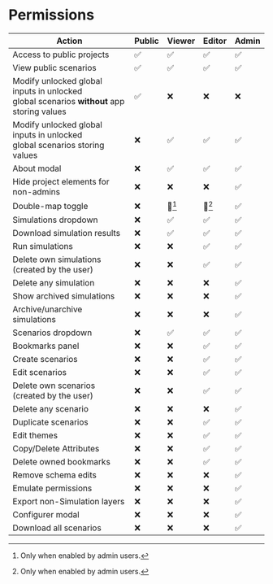 # Permissions

| Action                                                                                         | Public | Viewer | Editor | Admin |
|------------------------------------------------------------------------------------------------|--------|--------|--------|-------|
| Access to public projects                                                                      |   ✅   |   ✅   |   ✅   |   ✅   |
| View public scenarios                                                                          |   ✅   |   ✅   |   ✅   |   ✅   |
| Modify unlocked global inputs in unlocked <br> global scenarios **without** app storing values |   ✅   |   ❌   |   ❌   |   ❌   |
| Modify unlocked global inputs in unlocked <br> global scenarios storing values                 |   ❌   |   ✅   |   ✅   |   ✅   |
| About modal                                                                                    |   ❌   |   ✅   |   ✅   |   ✅   |
| Hide project elements for non-admins                                                           |   ❌   |   ❌   |   ❌   |   ✅   |
| Double-map toggle                                                                              |   ❌   |  🔑[^1]| 🔑[^1] |   ✅   |
| Simulations dropdown                                                                           |   ❌   |   ✅   |   ✅   |   ✅   |
| Download simulation results                                                                    |   ❌   |   ✅   |   ✅   |   ✅   |
| Run simulations                                                                                |   ❌   |   ❌   |   ✅   |   ✅   |
| Delete own simulations (created by the user)                                                   |   ❌   |   ❌   |   ✅   |   ✅   |
| Delete any simulation                                                                          |   ❌   |   ❌   |   ❌   |   ✅   |
| Show archived simulations                                                                      |   ❌   |   ❌   |   ❌   |   ✅   |
| Archive/unarchive simulations                                                                  |   ❌   |   ❌   |   ❌   |   ✅   |
| Scenarios dropdown                                                                             |   ❌   |   ✅   |   ✅   |   ✅   |
| Bookmarks panel                                                                                |   ❌   |   ❌   |   ✅   |   ✅   |
| Create scenarios                                                                               |   ❌   |   ❌   |   ✅   |   ✅   |
| Edit scenarios                                                                                 |   ❌   |   ❌   |   ✅   |   ✅   |
| Delete own scenarios (created by the user)                                                     |   ❌   |   ❌   |   ✅   |   ✅   |
| Delete any scenario                                                                            |   ❌   |   ❌   |   ❌   |   ✅   |
| Duplicate scenarios                                                                            |   ❌   |   ❌   |   ✅   |   ✅   |
| Edit themes                                                                                    |   ❌   |   ❌   |   ✅   |   ✅   |
| Copy/Delete Attributes                                                                         |   ❌   |   ❌   |   ✅   |   ✅   |
| Delete owned bookmarks                                                                         |   ❌   |   ❌   |   ✅   |   ✅   |
| Remove schema edits                                                                            |   ❌   |   ❌   |   ❌   |   ✅   |
| Emulate permissions                                                                            |   ❌   |   ❌   |   ❌   |   ✅   |
| Export non-Simulation layers                                                                   |   ❌   |   ❌   |   ❌   |   ✅   |
| Configurer modal                                                                               |   ❌   |   ❌   |   ❌   |   ✅   |
| Download all scenarios                                                                         |   ❌   |   ❌   |   ❌   |   ✅   |

[^1]: Only when enabled by admin users.
